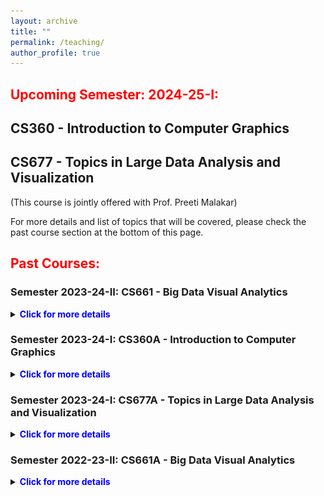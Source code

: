 ```yaml
---
layout: archive
title: ""
permalink: /teaching/
author_profile: true
---
```



## <span style="color:red"> Upcoming Semester: 2024-25-I: </span>

## CS360 - Introduction to Computer Graphics

## CS677 - Topics in Large Data Analysis and Visualization
(This course is jointly offered with Prof. Preeti Malakar)

For more details and list of topics that will be covered, please check the past course section at the bottom of this page.



## <span style="color:red"> Past Courses: </span>

### Semester 2023-24-II: CS661 - Big Data Visual Analytics

<details>
    <summary><b><span style="color:blue">Click for more details</span></b></summary>

<p>
    <h3>Prerequisites:</h3> 
    Basics of Linear Algebra, Statistics, and Probability theory will be beneficial but not mandatory, knowledge in Programming (C/C++, Python)
</p>

<p>
    <h3>Course Description:</h3> 
    The necessity of visual analytics capabilities for big data is becoming omnipresent due to its significant demand in the current age of data science and analytics. Interactive data visualization techniques enable us to comprehend and explore diverse types of complex data sets efficiently so that patterns and features from the data can be readily identified and studied in detail. As the data grows larger and becomes intricate, it poses significant challenges to manage, curate, and explore such large data sets in a scalable manner. These data sets can come from various scientific simulations as well as from social media, IoT, various sensors, and many other industry and application domains. In this course, we will cover a comprehensive view of data visualization techniques with a specific focus on the techniques that are applicable to big data. We will discuss the theory and foundations of visualization techniques and have hands-on exercises on visualizing different types of data sets using available visualization software and libraries. We will study scientific and information visualization techniques with a focus on data compression, statistical and information theory techniques, and selected high-performance visualization algorithms. Next, we will discuss how modern machine learning and deep learning techniques are adapted for big data visual analytics. Finally, we will learn about exascale visual computing and state-of-the-art in situ analysis techniques and conclude by discussing the future paradigms of the big data visual analytics domain. 
</p>

<p>
    The contents for this course will be based on a few books and research papers from top-tier journals and conferences such as IEEE TVCG, CGF, ACM CHI, IEEE/ACM Supercomputing, IEEE Visualization, EuroVis and EuroGraphics, IEEE Pacific Visualization, IEEE LDAV, EGPGV, etc.
</p>

<p> 
    <h3>(Tentative) Course Contents:</h3> 
    <img style="width:700px" src="/images/CS661_course_contents.png"/>
</p>

<p> 
    <h3>Books, References, and Resources:</h3> 
    1.  Data Visualization: Principles and Practice by Alexandru C. Telea, CRC Press.<br>
    2.  Visualization Analysis and Design by Tamara Munzner, A K Peters Visualization Series, CRC Press.<br>
    3.  The Visualization Handbook edited by Charles D. Hansen and Chris R. Johnson.<br>
    4.  Research papers, articels, and other study materials provided during the class to cover selected topics.<br>
</p>    

</details>

### Semester 2023-24-I: CS360A - Introduction to Computer Graphics

<details>
    <summary><b><span style="color:blue">Click for more details</span></b></summary>


<p>
    <h3>Prerequisites:</h3> 
    Linear Algebra, knowledge in Programming (JavaScript, HTML, CSS)
</p>

<p>
    <h3>Course Description:</h3> 
    Computer graphics is one of the fundamental topics in computer science that deals with generation of images or any kind of visualization in a digital device. The goal of learning computer graphics is to develop a comprehensive understanding of the principles, techniques, and applications of computer-generated imagery in various disciplines. Through this course, the students will learn the fundamental concepts and theories of 2D and 3D graphics algorithms and through several programming assignments they will gain hands on experience on 2D/3D interactive graphics programming. Students will also learn about various rendering paradigms that are used to generate realistic and real-time images. To generate real-time graphics, we will cover GPU shader programming. We will also discuss Ray Tracing techniques that are used to produce realistic graphics by simulating the light transport phenomena. Through this course, students will gain proficiency in graphics programming, enabling them to create and manipulate visual content for a wide range of disciplines, including gaming, animations, visualization, and design.
</p>


<p> 
    <h3>(Tentative) Course Contents:</h3> 
    <img style="width:700px" src="/images/CS360_course_contents.png"/>
</p>

<p> 
    <h3>Books, References, and Resources:</h3> 
    1.  Fundamentals of Computer Graphics, Steve Marschner and Peter Shirley, 4th Ed, CRC Press.<br>
    2.  Interactive Computer Graphics, A Top-Down Approach with WebGL, Edward Angle and Dave Shreiner, 7th Ed, Pearson.<br>
    3.  Realistic Ray Tracing, Peter Shirley and R. Keith Morley, AK Peters.<br>
    4.  Computer Graphics: Principle and Practice, James D. Foley, Andries van Dam, Steven K. Feiner, John Hughes, Morgan McGuire, David F. Sklar, and Kurt Akeley.<br>
    5.  WebGL 2.0 Specification at khronos.org.<br>
    6.  The OpenGL® Shading Language Manual, John Kessenich, Dave Baldwin, and Randi Rost.<br>
</p>

</details>

### Semester 2023-24-I: CS677A - Topics in Large Data Analysis and Visualization

<details>
    <summary><b><span style="color:blue">Click for more details</span></b></summary>

<p>
    <h3>Prerequisites:</h3> 
    Instructor’s consent
</p>

<p>
    <h3>Course Description:</h3> 
    Effective analysis and visualization of large-scale data can help users to comprehend the salient patterns and features in their data quickly. Modern high-resolution scientific simulations produce gigabytes to terabytes of data. Contemporary petaflop machines result in orders of magnitude higher data production rate as compared to data consumption rate. The data generation rate will soon reach exascale. To deal with extreme-scale data, the high performance computing and visualization community has been developing novel scalable data analysis and visualization algorithms. As part of this course, we will study research papers that demonstrate big data analysis and visualization techniques from the last decade or so. This course will also focus on state-of-the-art parallel and high performance data visualization techniques. The contents of this course will be based on research papers from top-tier journals and conferences such as IEEE TVCG, CGF, IEEE/ACM Supercomputing, IEEE Visualization, IEEE TPDS, IJHPCA, IEEE LDAV, EGPGV, EuroVis and EuroGraphics, IEEE Pacific Visualization, etc.
</p>


<p> 
    <h3>(Tentative) Course Contents:</h3> 
    <img style="width:700px" src="/images/CS677_course_contents.png"/>
</p>

<p> 
    <h3>Books, References, and Resources:</h3> 
    1.  In Situ Visualization for Computational Science, Springer International Publishing, 2022.<br>
    2.  High Performance Visualization, Enabling Extreme-Scale Scientific Insight, Edited By E. Wes Bethel, Hank Childs, Charles Hansen, CRC Press, 2012.<br>
    3.  Scientific Visualization: Uncertainty, Multifield, Biomedical, and Scalable Visualization, Editors: Charles D. Hansen, Min Chen, Christopher R. Johnson, Arie E. Kaufman, Hans Hagen, Springer Publications, 2014.<br>
    4.  Contemporary High Performance Computing: From Petascale toward Exascale, Volume Two, Chapman & Hall/CRC, 2015.<br>
    5.  Information Theory Tools for Visualization By Min Chen, Miquel Feixas, Ivan Viola, Anton Bardera, Han-Wei Shen, Mateu Sbert, by A K Peters/CRC Press, 2017.<br>
</p>

</details>


### Semester 2022-23-II: CS661A - Big Data Visual Analytics

<details>
    <summary><b><span style="color:blue">Click for more details</span></b></summary>

<p>
    <h3>Prerequisites:</h3> 
	Basics of Linear Algebra, Statistics, and Probability theory will be beneficial but not mandatory, knowledge in Programming (C/C++, Python)
</p>

<p>
    <h3>Course Description:</h3> 
    The necessity of visual analytics capabilities for big data is becoming omnipresent due to its significant demand in the current age of data science and analytics. Interactive data visualization techniques enable us to comprehend and explore diverse types of complex data sets efficiently so that patterns and features from the data can be readily identified and studied in detail. As the data grows larger and becomes intricate, it poses significant challenges to manage, curate, and explore such large data sets in a scalable manner. These data sets can come from various scientific simulations as well as from social media, IoT, various sensors, and many other industry and application domains. In this course, we will cover a comprehensive view of data visualization techniques with a specific focus on the techniques that are applicable to big data. We will discuss the theory and foundations of visualization techniques and have hands-on exercises on visualizing different types of data sets using available visualization software and libraries. We will study scientific and information visualization techniques with a focus on data compression, statistical and information theory techniques, and selected high-performance visualization algorithms. Next, we will discuss how modern machine learning and deep learning techniques are adapted for big data visual analytics. Finally, we will learn about exascale visual computing and state-of-the-art in situ analysis techniques and conclude by discussing the future paradigms of the big data visual analytics domain. 
</p>

<p>
	The contents for this course will be based on a few books and research papers from top-tier journals and conferences such as IEEE TVCG, CGF, ACM CHI, IEEE/ACM Supercomputing, IEEE Visualization, EuroVis and EuroGraphics, IEEE Pacific Visualization, IEEE LDAV, EGPGV, etc.
</p>

<p> 
    <h3>(Tentative) Course Contents:</h3> 
    <img style="width:700px" src="/images/CS661_course_contents.png"/>
</p>

<p> 
    <h3>Books, References, and Resources:</h3> 
    1.  Data Visualization: Principles and Practice by Alexandru C. Telea, CRC Press.<br>
    2.  Visualization Analysis and Design by Tamara Munzner, A K Peters Visualization Series, CRC Press.<br>
    3.  The Visualization Handbook edited by Charles D. Hansen and Chris R. Johnson.<br>
    4.  Research papers, articels, and other study materials provided during the class to cover selected topics.<br>
</p>	

</details>




